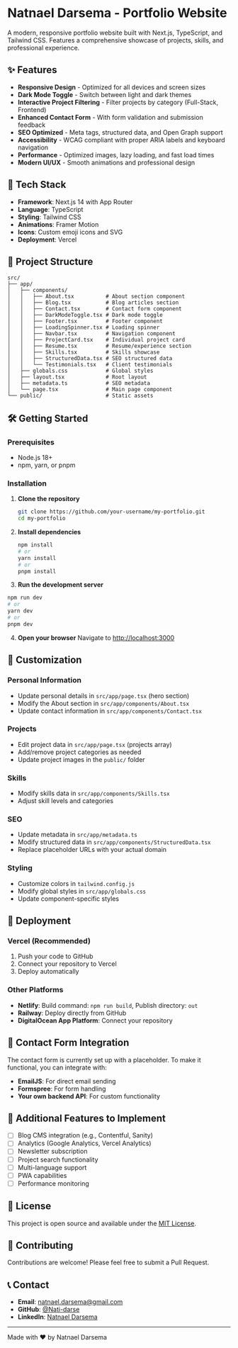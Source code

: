 # Natnael Darsema - Portfolio Website

A modern, responsive portfolio website built with Next.js, TypeScript, and Tailwind CSS. Features a comprehensive showcase of projects, skills, and professional experience.

## ✨ Features

- **Responsive Design** - Optimized for all devices and screen sizes
- **Dark Mode Toggle** - Switch between light and dark themes
- **Interactive Project Filtering** - Filter projects by category (Full-Stack, Frontend)
- **Enhanced Contact Form** - With form validation and submission feedback
- **SEO Optimized** - Meta tags, structured data, and Open Graph support
- **Accessibility** - WCAG compliant with proper ARIA labels and keyboard navigation
- **Performance** - Optimized images, lazy loading, and fast load times
- **Modern UI/UX** - Smooth animations and professional design

## 🚀 Tech Stack

- **Framework**: Next.js 14 with App Router
- **Language**: TypeScript
- **Styling**: Tailwind CSS
- **Animations**: Framer Motion
- **Icons**: Custom emoji icons and SVG
- **Deployment**: Vercel 

## 📁 Project Structure

```
src/
├── app/
│   ├── components/
│   │   ├── About.tsx          # About section component
│   │   ├── Blog.tsx           # Blog articles section
│   │   ├── Contact.tsx        # Contact form component
│   │   ├── DarkModeToggle.tsx # Dark mode toggle
│   │   ├── Footer.tsx         # Footer component
│   │   ├── LoadingSpinner.tsx # Loading spinner
│   │   ├── Navbar.tsx         # Navigation component
│   │   ├── ProjectCard.tsx    # Individual project card
│   │   ├── Resume.tsx         # Resume/experience section
│   │   ├── Skills.tsx         # Skills showcase
│   │   ├── StructuredData.tsx # SEO structured data
│   │   └── Testimonials.tsx   # Client testimonials
│   ├── globals.css            # Global styles
│   ├── layout.tsx             # Root layout
│   ├── metadata.ts            # SEO metadata
│   └── page.tsx               # Main page component
└── public/                    # Static assets
```

## 🛠️ Getting Started

### Prerequisites

- Node.js 18+
- npm, yarn, or pnpm

### Installation

1. **Clone the repository**

   ```bash
   git clone https://github.com/your-username/my-portfolio.git
   cd my-portfolio
   ```

2. **Install dependencies**

   ```bash
   npm install
   # or
   yarn install
   # or
   pnpm install
   ```

3. **Run the development server**

```bash
npm run dev
# or
yarn dev
# or
pnpm dev
```

4. **Open your browser**
   Navigate to [http://localhost:3000](http://localhost:3000)

## 📝 Customization

### Personal Information

- Update personal details in `src/app/page.tsx` (hero section)
- Modify the About section in `src/app/components/About.tsx`
- Update contact information in `src/app/components/Contact.tsx`

### Projects

- Edit project data in `src/app/page.tsx` (projects array)
- Add/remove project categories as needed
- Update project images in the `public/` folder

### Skills

- Modify skills data in `src/app/components/Skills.tsx`
- Adjust skill levels and categories

### SEO

- Update metadata in `src/app/metadata.ts`
- Modify structured data in `src/app/components/StructuredData.tsx`
- Replace placeholder URLs with your actual domain

### Styling

- Customize colors in `tailwind.config.js`
- Modify global styles in `src/app/globals.css`
- Update component-specific styles

## 🚀 Deployment

### Vercel (Recommended)

1. Push your code to GitHub
2. Connect your repository to Vercel
3. Deploy automatically

### Other Platforms

- **Netlify**: Build command: `npm run build`, Publish directory: `out`
- **Railway**: Deploy directly from GitHub
- **DigitalOcean App Platform**: Connect your repository

## 📧 Contact Form Integration

The contact form is currently set up with a placeholder. To make it functional, you can integrate with:

- **EmailJS**: For direct email sending
- **Formspree**: For form handling
- **Your own backend API**: For custom functionality

## 🔧 Additional Features to Implement

- [ ] Blog CMS integration (e.g., Contentful, Sanity)
- [ ] Analytics (Google Analytics, Vercel Analytics)
- [ ] Newsletter subscription
- [ ] Project search functionality
- [ ] Multi-language support
- [ ] PWA capabilities
- [ ] Performance monitoring

## 📄 License

This project is open source and available under the [MIT License](LICENSE).

## 🤝 Contributing

Contributions are welcome! Please feel free to submit a Pull Request.

## 📞 Contact

- **Email**: natnael.darsema@gmail.com
- **GitHub**: [@Nati-darse](https://github.com/Nati-darse)
- **LinkedIn**: [Natnael Darsema](https://linkedin.com/in/nathnael-darsema)

---

Made with ❤️ by Natnael Darsema
